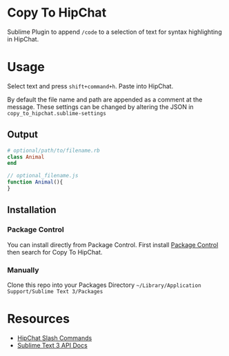 # Copy To HipChat
Sublime Plugin to append `/code` to a selection of text for syntax highlighting in HipChat.

# Usage
Select text and press `shift+command+h`. Paste into HipChat.

By default the file name and path are appended as a comment at the message. These settings can be changed by altering the JSON in `copy_to_hipchat.sublime-settings`

## Output
```ruby
# optional/path/to/filename.rb
class Animal
end
```
```js
// optional_filename.js
function Animal(){
}
```

## Installation
### Package Control
You can install directly from Package Control. First install [Package Control](https://sublime.wbond.net/) then search for Copy To HipChat.

### Manually
Clone this repo into your Packages Directory `~/Library/Application Support/Sublime Text 3/Packages`

# Resources
- [HipChat Slash Commands](http://help.hipchat.com/knowledgebase/articles/64451-work-faster-with-slash-commands)
- [Sublime Text 3 API Docs](https://www.sublimetext.com/docs/3/api_reference.html)
